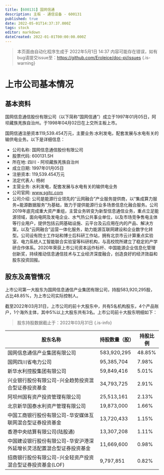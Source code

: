 ```yaml
---
title: [600131] 国网信通
description: 主板 - 通信设备 - 600131
published: true
date: 2022-05-01T14:37:37.000Z
tags: stock
editor: markdown
dateCreated: 2022-01-01T00:00:00.000Z
---
```


> 本页面由自动化程序生成于 2022年5月1日 14:37
> 内容可能存在错误，如有bug请提交issue至：https://github.com/Eroleice/doc-pi/issues
{.is-warning}

# 上市公司基本情况

## 基本资料

国网信息通信股份有限公司（以下简称“国网信通”）成立于1997年01月05日，阿坝藏族羌族自治州。于1998年04月02日在上交所主板上市。

国网信通注册资本119,539.454万元，主要业务:水利发电，配套发展与水电有关的输供电业务。以下是详细信息：

- 公司名称: 国网信息通信股份有限公司
- 股票代码: 600131.SH
- 所在地: 四川 - 阿坝藏族羌族自治州
- 成立日期: 1997年01月05日
- 注册资本: 119,539.454万元
- 法定代表人: 杨树
- 主营业务: 水利发电，配套发展与水电有关的输供电业务
- 公司官网: www.sgitc.com
- 公司介绍: 公司是能源行业领先的“云网融合”产业服务提供商，以“集成算力服务+能源数据服务”为基础，致力于提供能源行业多场景信息化融合服务。公司2019年底完成重大资产重组，主营业务转变为新型信息通信业务，重点立足能源领域，面向电网及发电企业、水气热公共事业单位，以及市场竞争售电主体等行业用户，提供包括云网基础设施、云平台及云应用在内的产品、解决方案，以及“云网融合”运营一体化服务，助力能源互联网建设和企业数字化转型。公司设有院士工作站和博士后科研工作站，拥有北京市云计算重点实验室、电力系统人工智能联合实验室等科研机构，与高校院所建立了稳定的产学研合作体系。2020年荣获上市公司资本运作标杆、中国能源企业信息化管理创新奖，持续推动信息通信技术与工业经济深度融合，创造良好的经济效益和股东投资回报。


## 股东及高管情况

上市公司第一大股东为国网信息通信产业集团有限公司，持股583,920,295股，占比48.85%，为上市公司实际控制人。

截至2022年03月31日，上市公司的前十大股东中，共有5名机构股东，4个产品账户，1个海外主体，其中5%以上大股东共有3名。上市公司前十大股东明细如下：

> 股东持股数据截止于：2022年03月31日
{.is-info}

| 股东名称 | 持股数量（股） | 持股比例 |
| --- | --- | --- |
| 国网信息通信产业集团有限公司 | 583,920,295 | 48.85% |
| 国网四川省电力公司 | 95,385,704 | 7.98% |
| 新华水利控股集团有限公司 | 59,849,416 | 5.01% |
| 兴业银行股份有限公司-兴全趋势投资混合型证券投资基金 | 34,793,725 | 2.91% |
| 阿坝州国有资产投资管理有限公司 | 25,513,161 | 2.13% |
| 北京新华国泰水利资产管理有限公司 | 19,873,000 | 1.66% |
| 中国工商银行股份有限公司-华安媒体互联网混合型证券投资基金 | 13,720,433 | 1.15% |
| 香港中央结算有限公司(陆股通) | 13,307,208 | 1.11% |
| 中国建设银行股份有限公司-华安沪港深外延增长灵活配置混合型证券投资基金 | 11,669,600 | 0.98% |
| 招商银行股份有限公司-兴全轻资产投资混合型证券投资基金(LOF) | 9,797,851 | 0.82% |




